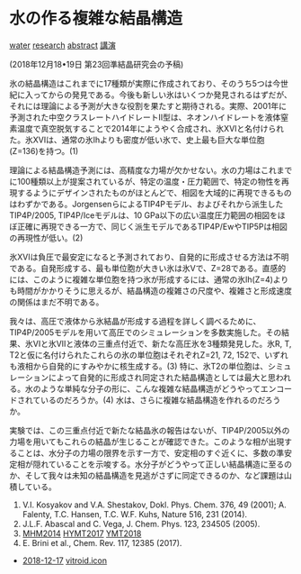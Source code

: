 # 水の作る複雑な結晶構造

[water](water.md) [research](research.md) [abstract](abstract.md) [講演](講演.md)

(2018年12月18•19日 第23回準結晶研究会の予稿)



氷の結晶構造はこれまでに17種類が実際に作成されており、そのうち5つは今世紀に入ってからの発見である。今後も新しい氷はいくつか発見されるはずだが、それには理論による予測が大きな役割を果たすと期待される。実際、2001年に予測された中空クラスレートハイドレートII型は、ネオンハイドレートを液体窒素温度で真空脱気することで2014年にようやく合成され、氷XVIと名付けられた。氷XVIは、通常の氷Ihよりも密度が低い氷で、史上最も巨大な単位胞(Z=136)を持つ。(1)

理論による結晶構造予測には、高精度な力場が欠かせない。水の力場はこれまでに100種類以上が提案されているが、特定の温度・圧力範囲で、特定の物性を再現するようにデザインされたものがほとんどで、相図を大域的に再現できるものはわずかである。JorgensenらによるTIP4Pモデル、およびそれから派生したTIP4P/2005, TIP4P/Iceモデルは、10 GPa以下の広い温度圧力範囲の相図をほぼ正確に再現できる一方で、同じく派生モデルであるTIP4P/EwやTIP5Pは相図の再現性が低い。(2)

氷XVIは負圧で最安定になると予測されており、自発的に形成させる方法は不明である。自発形成する、最も単位胞が大きい氷は氷Vで、Z=28である。直感的には、このように複雑な単位胞を持つ氷が形成するには、通常の氷Ih(Z=4)よりも時間がかかりそうに思えるが、結晶構造の複雑さの尺度や、複雑さと形成速度の関係はまだ不明である。

我々は、高圧で液体から氷結晶が形成する過程を詳しく調べるために、TIP4P/2005モデルを用いて高圧でのシミュレーションを多数実施した。その結果、氷VIと氷VIIと液体の三重点付近で、新たな高圧氷を3種類発見した。氷R, T, T2と仮に名付けられたこれらの氷の単位胞はそれぞれZ=21, 72, 152で、いずれも液相から自発的にすみやかに核生成する。(3) 特に、氷T2の単位胞は、シミュレーションによって自発的に形成され同定された結晶構造としては最大と思われる。水のような単純な分子の形に、こんな複雑な結晶構造がどうやってエンコードされているのだろうか。(4) 水は、さらに複雑な結晶構造を作れるのだろうか。

実験では、この三重点付近で新たな結晶氷の報告はないが、TIP4P/2005以外の力場を用いてもこれらの結晶が生じることが確認できた。このような相が出現することは、水分子の力場の限界を示す一方で、安定相のすぐ近くに、多数の準安定相が隠れていることを示唆する。水分子がどうやって正しい結晶構造に至るのか、そして我々は未知の結晶構造を見逃がさずに同定できるのか、など課題は山積している。




1. V.I. Kosyakov and V.A. Shestakov, Dokl. Phys. Chem. 376, 49 (2001); A. Falenty, T.C. Hansen, T.C. W.F. Kuhs, Nature 516, 231  (2014).
2. J.L.F. Abascal and C. Vega, J. Chem. Phys. 123, 234505 (2005).
3. [MHM2014](MHM2014.md) [HYMT2017](HYMT2017.md) [YMT2018](YMT2018.md)
4. E. Brini et al., Chem. Rev. 117, 12385 (2017).




* [2018-12-17](2018-12-17.md) [vitroid.icon](vitroid.icon.md)
